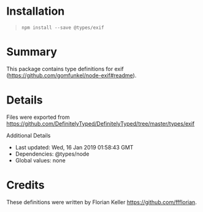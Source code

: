 # Installation
> `npm install --save @types/exif`

# Summary
This package contains type definitions for exif (https://github.com/gomfunkel/node-exif#readme).

# Details
Files were exported from https://github.com/DefinitelyTyped/DefinitelyTyped/tree/master/types/exif

Additional Details
 * Last updated: Wed, 16 Jan 2019 01:58:43 GMT
 * Dependencies: @types/node
 * Global values: none

# Credits
These definitions were written by Florian Keller <https://github.com/ffflorian>.
